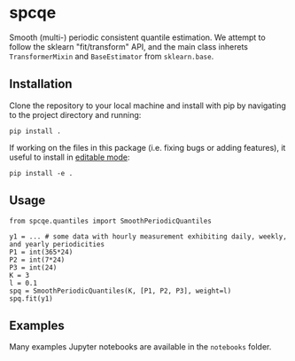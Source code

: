 # spcqe
Smooth (multi-) periodic consistent quantile estimation. We attempt to follow the sklearn "fit/transform" API, and the main class inherets `TransformerMixin` and `BaseEstimator` from `sklearn.base`.


## Installation

Clone the repository to your local machine and install with pip by navigating to the project directory and running:

```
pip install .
```

If working on the files in this package (i.e. fixing bugs or adding features), it useful to install in [editable mode](https://setuptools.pypa.io/en/latest/userguide/development_mode.html):

```
pip install -e .
```


## Usage

```
from spcqe.quantiles import SmoothPeriodicQuantiles

y1 = ... # some data with hourly measurement exhibiting daily, weekly, and yearly periodicities
P1 = int(365*24)
P2 = int(7*24)
P3 = int(24)
K = 3
l = 0.1
spq = SmoothPeriodicQuantiles(K, [P1, P2, P3], weight=l)
spq.fit(y1)
```

## Examples 

Many examples Jupyter notebooks are available in the `notebooks` folder.

